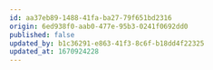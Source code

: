 ```yaml
---
id: aa37eb89-1488-41fa-ba27-79f651bd2316
origin: 6ed938f0-aab0-477e-95b3-0241f0692dd0
published: false
updated_by: b1c36291-e863-41f3-8c6f-b18dd4f22325
updated_at: 1670924228
---
```

